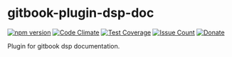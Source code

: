 
# gitbook-plugin-dsp-doc

[![npm version](https://badge.fury.io/js/gitbook-plugin-dsp-doc.svg)](https://github.com/CrazySquirrel/gitbook-plugin-dsp-doc)
[![Code Climate](https://codeclimate.com/github/CrazySquirrel/gitbook-plugin-dsp-doc/badges/gpa.svg)](https://codeclimate.com/github/CrazySquirrel/gitbook-plugin-dsp-doc)
[![Test Coverage](https://codeclimate.com/github/CrazySquirrel/gitbook-plugin-dsp-doc/badges/coverage.svg)](https://codeclimate.com/github/CrazySquirrel/gitbook-plugin-dsp-doc/coverage)
[![Issue Count](https://codeclimate.com/github/CrazySquirrel/gitbook-plugin-dsp-doc/badges/issue_count.svg)](https://codeclimate.com/github/CrazySquirrel/gitbook-plugin-dsp-doc)
[![Donate](https://img.shields.io/badge/donate-%E2%99%A5-red.svg)](http://crazysquirrel.ru/support/)

Plugin for gitbook dsp documentation.
